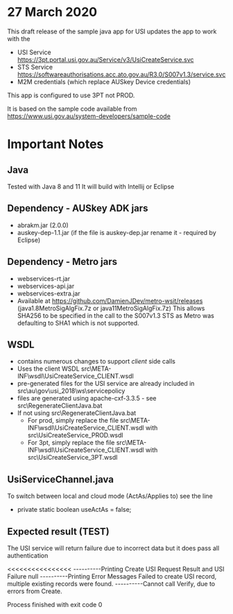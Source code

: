 27 March 2020
=============

This draft release of the sample java app for USI updates the app to work with the 
* USI Service https://3pt.portal.usi.gov.au/Service/v3/UsiCreateService.svc
* STS Service https://softwareauthorisations.acc.ato.gov.au/R3.0/S007v1.3/service.svc
* M2M credentials (which replace AUSkey Device credentials)

This app is configured to use 3PT not PROD.

It is based on the sample code available from https://www.usi.gov.au/system-developers/sample-code

Important Notes
===============

Java
----
Tested with Java 8 and 11
It will build with Intellij or Eclipse

Dependency - AUSkey ADK jars
----------
* abrakm.jar (2.0.0)
* auskey-dep-1.1.jar (if the file is auskey-dep.jar rename it - required by Eclipse)

Dependency - Metro jars
----------
* webservices-rt.jar
* webservices-api.jar
* webservices-extra.jar
* Available at https://github.com/DamienJDev/metro-wsit/releases (java1.8MetroSigAlgFix.7z
 or java11MetroSigAlgFix.7z)
This allows SHA256 to be specified in the call to the S007v1.3 STS as Metro was defaulting to SHA1 which is not supported.

WSDL
----
* contains numerous changes to support *client* side calls
* Uses the client WSDL src\META-INF\wsdl\UsiCreateService_CLIENT.wsdl
* pre-generated files for the USI service are already included in src\au\gov\usi\_2018\ws\servicepolicy
* files are generated using apache-cxf-3.3.5 - see src\RegenerateClientJava.bat
* If not using src\RegenerateClientJava.bat
  - For prod, simply replace the file src\META-INF\wsdl\UsiCreateService_CLIENT.wsdl with src\UsiCreateService_PROD.wsdl
  - For 3pt, simply replace the file src\META-INF\wsdl\UsiCreateService_CLIENT.wsdl with src\UsiCreateService_3PT.wsdl

UsiServiceChannel.java
-----------------
To switch between local and cloud mode (ActAs/Applies to) see the line
- 	private static boolean useActAs = false;

Expected result (TEST)
---------------
The USI service will return failure due to incorrect data but it does pass all authentication

<<<<<<<<<<<<<<<<
----------Printing Create USI Request Result and USI
Failure
null
----------Printing Error Messages
Failed to create USI record, multiple existing records were found.
----------Cannot call Verify, due to errors from Create.

Process finished with exit code 0
>>>>>>>>>>>>>>>>
